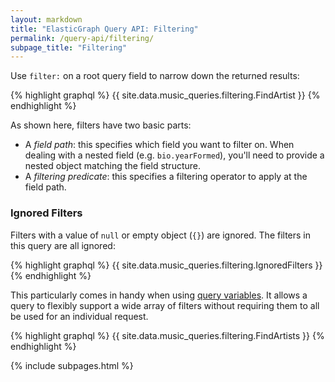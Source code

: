 ```yaml
---
layout: markdown
title: "ElasticGraph Query API: Filtering"
permalink: /query-api/filtering/
subpage_title: "Filtering"
---
```


Use `filter:` on a root query field to narrow down the returned results:

{% highlight graphql %}
{{ site.data.music_queries.filtering.FindArtist }}
{% endhighlight %}

As shown here, filters have two basic parts:

* A _field path_: this specifies which field you want to filter on. When dealing with a nested field (e.g. `bio.yearFormed`),
  you'll need to provide a nested object matching the field structure.
* A _filtering predicate_: this specifies a filtering operator to apply at the field path.

### Ignored Filters

Filters with a value of `null` or empty object (`{}`) are ignored. The filters in this query are all ignored:

{% highlight graphql %}
{{ site.data.music_queries.filtering.IgnoredFilters }}
{% endhighlight %}

This particularly comes in handy when using [query variables](https://graphql.org/learn/queries/#variables).
It allows a query to flexibly support a wide array of filters without requiring them to all be used for an
individual request.

{% highlight graphql %}
{{ site.data.music_queries.filtering.FindArtists }}
{% endhighlight %}

{% include subpages.html %}
